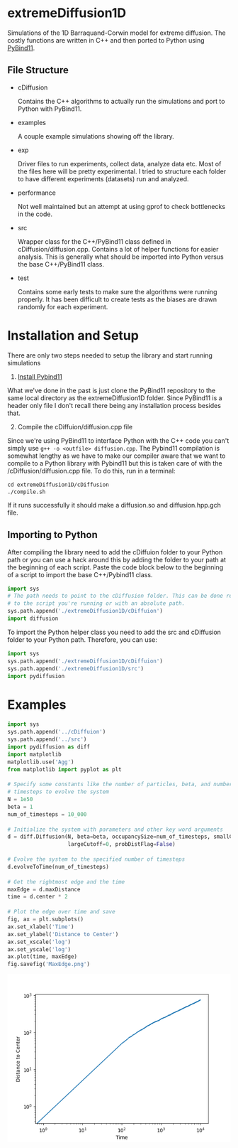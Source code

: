 # extremeDiffusion1D
Simulations of the 1D Barraquand-Corwin model for extreme diffusion. The costly
functions are written in C++ and then ported to Python using [PyBind11](https://github.com/pybind/pybind11).

## File Structure
* cDiffusion

  Contains the C++ algorithms to actually run the simulations and port to Python
  with PyBind11.

* examples

  A couple example simulations showing off the library.

* exp

  Driver files to run experiments, collect data, analyze data etc. Most of the
  files here will be pretty experimental. I tried to structure each folder to have
  different experiments (datasets) run and analyzed.

* performance

  Not well maintained but an attempt at using gprof to check bottlenecks in the code.

* src

  Wrapper class for the C++/PyBind11 class defined in cDiffusion/diffusion.cpp.
  Contains a lot of helper functions for easier analysis. This is generally what
  should be imported into Python versus the base C++/PyBind11 class.

* test

  Contains some early tests to make sure the algorithms were running properly.
  It has been difficult to create tests as the biases are drawn randomly for each
  experiment.


# Installation and Setup
There are only two steps needed to setup the library and start running simulations

1. [Install Pybind11](https://pybind11.readthedocs.io/en/stable/installing.html)

  What we've done in the past is just clone the PyBind11 repository to the same
  local directory as the extremeDiffusion1D folder. Since PyBind11 is a header
  only file I don't recall there being any installation process besides that.

2. Compile the cDiffuion/diffusion.cpp file

  Since we're using PyBind11 to interface Python with the C++ code you can't
  simply use `g++ -o <outfile> diffusion.cpp`. The Pybind11 compilation is somewhat
  lengthy as we have to make our compiler aware that we want to compile to a Python
  library with Pybind11 but this is taken care of with the /cDiffusion/diffusion.cpp
  file. To do this, run in a terminal:

  ```
  cd extremeDiffusion1D/cDiffusion
  ./compile.sh
  ```

  If it runs successfully it should make a diffusion.so and diffusion.hpp.gch
  file.

## Importing to Python
  After compiling the library need to add the cDiffuion folder to your Python
  path or you can use a hack around this by adding the folder to your path at the
  beginning of each script. Paste the code block below to the beginning of a
  script to import the base C++/Pybind11 class.

  ```python
  import sys
  # The path needs to point to the cDiffusion folder. This can be done relative
  # to the script you're running or with an absolute path.
  sys.path.append('./extremeDiffusion1D/cDiffuion')
  import diffusion
  ```

  To import the Python helper class you need to add the src and cDiffusion folder
  to your Python path. Therefore, you can use:

  ```python
  import sys
  sys.path.append('./extremeDiffusion1D/cDiffuion')
  sys.path.append('./extremeDiffusion1D/src')
  import pydiffusion
  ```

# Examples

```python
import sys
sys.path.append('../cDiffuion')
sys.path.append('../src')
import pydiffusion as diff
import matplotlib
matplotlib.use('Agg')
from matplotlib import pyplot as plt

# Specify some constants like the number of particles, beta, and number of
# timesteps to evolve the system
N = 1e50
beta = 1
num_of_timesteps = 10_000

# Initialize the system with parameters and other key word arguments
d = diff.Diffusion(N, beta=beta, occupancySize=num_of_timesteps, smallCutoff=0,
                   largeCutoff=0, probDistFlag=False)

# Evolve the system to the specified number of timesteps
d.evolveToTime(num_of_timesteps)

# Get the rightmost edge and the time
maxEdge = d.maxDistance
time = d.center * 2

# Plot the edge over time and save
fig, ax = plt.subplots()
ax.set_xlabel('Time')
ax.set_ylabel('Distance to Center')
ax.set_xscale('log')
ax.set_yscale('log')
ax.plot(time, maxEdge)
fig.savefig('MaxEdge.png')
```
![plot](./examples/MaxEdge.png)
